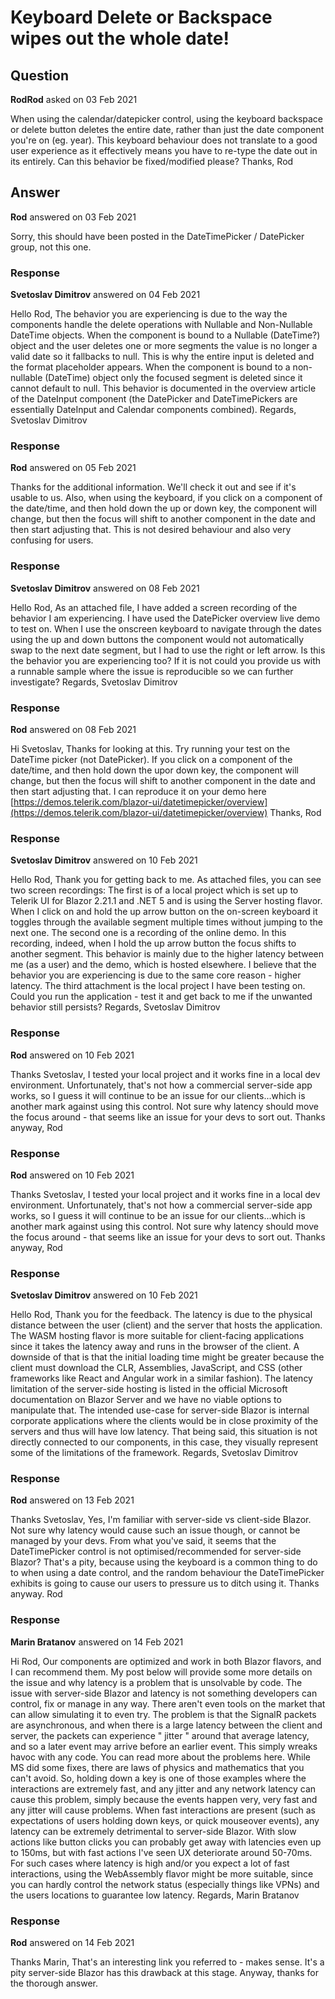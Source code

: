 # Keyboard Delete or Backspace wipes out the whole date!

## Question

**RodRod** asked on 03 Feb 2021

When using the calendar/datepicker control, using the keyboard backspace or delete button deletes the entire date, rather than just the date component you're on (eg. year). This keyboard behaviour does not translate to a good user experience as it effectively means you have to re-type the date out in its entirely. Can this behavior be fixed/modified please? Thanks, Rod

## Answer

**Rod** answered on 03 Feb 2021

Sorry, this should have been posted in the DateTimePicker / DatePicker group, not this one.

### Response

**Svetoslav Dimitrov** answered on 04 Feb 2021

Hello Rod, The behavior you are experiencing is due to the way the components handle the delete operations with Nullable and Non-Nullable DateTime objects. When the component is bound to a Nullable (DateTime?) object and the user deletes one or more segments the value is no longer a valid date so it fallbacks to null. This is why the entire input is deleted and the format placeholder appears. When the component is bound to a non-nullable (DateTime) object only the focused segment is deleted since it cannot default to null. This behavior is documented in the overview article of the DateInput component (the DatePicker and DateTimePickers are essentially DateInput and Calendar components combined). Regards, Svetoslav Dimitrov

### Response

**Rod** answered on 05 Feb 2021

Thanks for the additional information. We'll check it out and see if it's usable to us. Also, when using the keyboard, if you click on a component of the date/time, and then hold down the up or down key, the component will change, but then the focus will shift to another component in the date and then start adjusting that. This is not desired behaviour and also very confusing for users.

### Response

**Svetoslav Dimitrov** answered on 08 Feb 2021

Hello Rod, As an attached file, I have added a screen recording of the behavior I am experiencing. I have used the DatePicker overview live demo to test on. When I use the onscreen keyboard to navigate through the dates using the up and down buttons the component would not automatically swap to the next date segment, but I had to use the right or left arrow. Is this the behavior you are experiencing too? If it is not could you provide us with a runnable sample where the issue is reproducible so we can further investigate? Regards, Svetoslav Dimitrov

### Response

**Rod** answered on 08 Feb 2021

Hi Svetoslav, Thanks for looking at this. Try running your test on the DateTime picker (not DatePicker). If you click on a component of the date/time, and then hold down the upor down key, the component will change, but then the focus will shift to another component in the date and then start adjusting that. I can reproduce it on your demo here [https://demos.telerik.com/blazor-ui/datetimepicker/overview](https://demos.telerik.com/blazor-ui/datetimepicker/overview) Thanks, Rod

### Response

**Svetoslav Dimitrov** answered on 10 Feb 2021

Hello Rod, Thank you for getting back to me. As attached files, you can see two screen recordings: The first is of a local project which is set up to Telerik UI for Blazor 2.21.1 and .NET 5 and is using the Server hosting flavor. When I click on and hold the up arrow button on the on-screen keyboard it toggles through the available segment multiple times without jumping to the next one. The second one is a recording of the online demo. In this recording, indeed, when I hold the up arrow button the focus shifts to another segment. This behavior is mainly due to the higher latency between me (as a user) and the demo, which is hosted elsewhere. I believe that the behavior you are experiencing is due to the same core reason - higher latency. The third attachment is the local project I have been testing on. Could you run the application - test it and get back to me if the unwanted behavior still persists? Regards, Svetoslav Dimitrov

### Response

**Rod** answered on 10 Feb 2021

Thanks Svetoslav, I tested your local project and it works fine in a local dev environment. Unfortunately, that's not how a commercial server-side app works, so I guess it will continue to be an issue for our clients...which is another mark against using this control. Not sure why latency should move the focus around - that seems like an issue for your devs to sort out. Thanks anyway, Rod

### Response

**Rod** answered on 10 Feb 2021

Thanks Svetoslav, I tested your local project and it works fine in a local dev environment. Unfortunately, that's not how a commercial server-side app works, so I guess it will continue to be an issue for our clients...which is another mark against using this control. Not sure why latency should move the focus around - that seems like an issue for your devs to sort out. Thanks anyway, Rod

### Response

**Svetoslav Dimitrov** answered on 10 Feb 2021

Hello Rod, Thank you for the feedback. The latency is due to the physical distance between the user (client) and the server that hosts the application. The WASM hosting flavor is more suitable for client-facing applications since it takes the latency away and runs in the browser of the client. A downside of that is that the initial loading time might be greater because the client must download the CLR, Assemblies, JavaScript, and CSS (other frameworks like React and Angular work in a similar fashion). The latency limitation of the server-side hosting is listed in the official Microsoft documentation on Blazor Server and we have no viable options to manipulate that. The intended use-case for server-side Blazor is internal corporate applications where the clients would be in close proximity of the servers and thus will have low latency. That being said, this situation is not directly connected to our components, in this case, they visually represent some of the limitations of the framework. Regards, Svetoslav Dimitrov

### Response

**Rod** answered on 13 Feb 2021

Thanks Svetoslav, Yes, I'm familiar with server-side vs client-side Blazor. Not sure why latency would cause such an issue though, or cannot be managed by your devs. From what you've said, it seems that the DateTimePicker control is not optimised/recommended for server-side Blazor? That's a pity, because using the keyboard is a common thing to do to when using a date control, and the random behaviour the DateTimePicker exhibits is going to cause our users to pressure us to ditch using it. Thanks anyway. Rod

### Response

**Marin Bratanov** answered on 14 Feb 2021

Hi Rod, Our components are optimized and work in both Blazor flavors, and I can recommend them. My post below will provide some more details on the issue and why latency is a problem that is unsolvable by code. The issue with server-side Blazor and latency is not something developers can control, fix or manage in any way. There aren't even tools on the market that can allow simulating it to even try. The problem is that the SignalR packets are asynchronous, and when there is a large latency between the client and server, the packets can experience " jitter " around that average latency, and so a later event may arrive before an earlier event. This simply wreaks havoc with any code. You can read more about the problems here. While MS did some fixes, there are laws of physics and mathematics that you can't avoid. So, holding down a key is one of those examples where the interactions are extremely fast, and any jitter and any network latency can cause this problem, simply because the events happen very, very fast and any jitter will cause problems. When fast interactions are present (such as expectations of users holding down keys, or quick mouseover events), any latency can be extremely detrimental to server-side Blazor. With slow actions like button clicks you can probably get away with latencies even up to 150ms, but with fast actions I've seen UX deteriorate around 50-70ms. For such cases where latency is high and/or you expect a lot of fast interactions, using the WebAssembly flavor might be more suitable, since you can hardly control the network status (especially things like VPNs) and the users locations to guarantee low latency. Regards, Marin Bratanov

### Response

**Rod** answered on 14 Feb 2021

Thanks Marin, That's an interesting link you referred to - makes sense. It's a pity server-side Blazor has this drawback at this stage. Anyway, thanks for the thorough answer.
